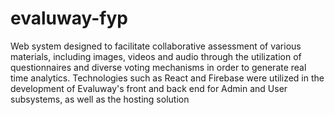 # evaluway-fyp

Web system designed to facilitate
collaborative assessment of various materials, including images,
videos and audio through the utilization of
questionnaires and diverse voting mechanisms in order to
generate real time analytics.
Technologies such as React and Firebase were utilized in the
development of Evaluway's front and back end for Admin and
User subsystems, as well as the hosting solution
